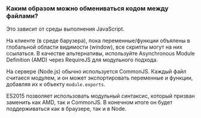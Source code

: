 ### Каким образом можно обмениваться кодом между файлами?

Это зависит от среды выполнения JavaScript.

На клиенте (в среде барузера), пока переменные/функции объялены в глобальной области видимости (window), все скрипты могут на них ссылаться. В качестве альтернативы, используйте Asynchronous Module Definition (AMD) через RequireJS для модульного подхода.

На сервере (Node.js) обычно используется CommonJS. Каждый файл считаеся модулем, и он может экспортировать переменные и функции, добавляя их к объекту `module.exports`.

ES2015 позволяет использовать  модульный синтаксис, который призван заменить как AMD, так и CommonJS. В конечном итоге он будет поддерживаться как в браузере, так и в Node.
